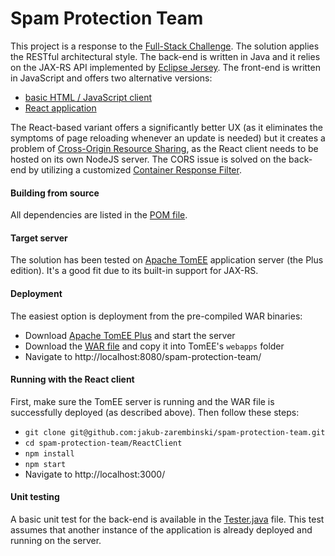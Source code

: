 # Spam Protection Team

This project is a response to the [Full-Stack Challenge](https://github.com/morkro/coding-challenge). The solution applies the RESTful architectural style. The back-end is written in Java and it relies on the JAX-RS API implemented by [Eclipse Jersey](https://eclipse-ee4j.github.io/jersey/). The front-end is written in JavaScript and offers two alternative versions:

* [basic HTML / JavaScript client](https://github.com/jakub-zarembinski/spam-protection-team/blob/master/WebContent/index.html)
* [React application](https://github.com/jakub-zarembinski/spam-protection-team/tree/master/ReactClient)

The React-based variant offers a significantly better UX (as it eliminates the symptoms of page reloading whenever an update is needed) but it creates a problem of [Cross-Origin Resource Sharing](https://developer.mozilla.org/en-US/docs/Web/HTTP/CORS), as the React client needs to be hosted on its own NodeJS server. The CORS issue is solved on the back-end by utilizing a customized [Container Response Filter](https://github.com/jakub-zarembinski/spam-protection-team/blob/master/src/ai/sygnet/spt/CORSFilter.java).

#### Building from source

All dependencies are listed in the [POM file](https://github.com/jakub-zarembinski/spam-protection-team/blob/master/pom.xml).

#### Target server

The solution has been tested on [Apache TomEE](https://tomee.apache.org/) application server (the Plus edition). It's a good fit due to its built-in support for JAX-RS.

#### Deployment

The easiest option is deployment from the pre-compiled WAR binaries:

* Download [Apache TomEE Plus](https://tomee.apache.org/download-ng.html) and start the server
* Download the [WAR file](https://github.com/jakub-zarembinski/spam-protection-team/blob/master/bin/spam-protection-team.war) and copy it into TomEE's `webapps` folder
* Navigate to http://localhost:8080/spam-protection-team/

#### Running with the React client

First, make sure the TomEE server is running and the WAR file is successfully deployed (as described above). Then follow these steps:

* `git clone git@github.com:jakub-zarembinski/spam-protection-team.git`
* `cd spam-protection-team/ReactClient`
* `npm install`
* `npm start`
* Navigate to http://localhost:3000/

#### Unit testing

A basic unit test for the back-end is available in the [Tester.java](https://github.com/jakub-zarembinski/spam-protection-team/blob/master/test/ai/sygnet/spt/Tester.java) file. This test assumes that another instance of the application is already deployed and running on the server.